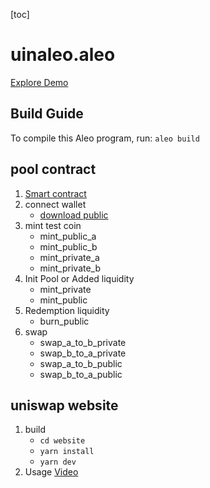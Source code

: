 [toc]
# uinaleo.aleo

[Explore Demo](https://sweet-cloud-8731.on.fleek.co/)

## Build Guide

To compile this Aleo program, run: `aleo build`

## pool contract

1. [Smart contract](https://www.aleo123.io/programDetail/uniswap_v5.aleo)
2. connect wallet
    - [download public](https://chrome.google.com/webstore/search/soter?utm_source=ext_sidebar&hl=zh-CN)
3. mint test coin
    - mint_public_a
    - mint_public_b
    - mint_private_a
    - mint_private_b
4. Init Pool or Added liquidity
    - mint_private
    - mint_public
5. Redemption liquidity
    - burn_public
6. swap
    - swap_a_to_b_private
    - swap_b_to_a_private
    - swap_a_to_b_public
    - swap_b_to_a_public

## uniswap website

1. build
    - `cd website`
    - `yarn install`
    - `yarn dev`
2. Usage
   [Video](https://github.com/marco-storswift/zkdex/blog/main/video/uniswap.mov)